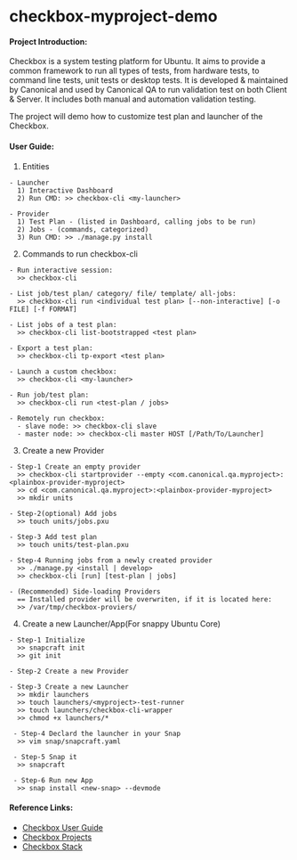 # checkbox-myproject-demo

#### Project Introduction:
Checkbox is a system testing platform for Ubuntu. It aims to provide a common framework to run all types of tests, from hardware tests, to command line tests, unit tests or desktop tests. It is developed & maintained by Canonical and used by Canonical QA to run validation test on both Client & Server. It includes both manual and automation validation testing.

The project will demo how to customize test plan and launcher of the Checkbox.


#### User Guide:
1. Entities
``` 
- Launcher
  1) Interactive Dashboard
  2) Run CMD: >> checkbox-cli <my-launcher>
  
- Provider
  1) Test Plan - (listed in Dashboard, calling jobs to be run)
  2) Jobs - (commands, categorized)
  3) Run CMD: >> ./manage.py install
```
2. Commands to run checkbox-cli
```
- Run interactive session: 
  >> checkbox-cli
  
- List job/test plan/ category/ file/ template/ all-jobs:
  >> checkbox-cli run <individual test plan> [--non-interactive] [-o FILE] [-f FORMAT]
    
- List jobs of a test plan: 
  >> checkbox-cli list-bootstrapped <test plan>

- Export a test plan:
  >> checkbox-cli tp-export <test plan>

- Launch a custom checkbox:
  >> checkbox-cli <my-launcher>
  
- Run job/test plan: 
  >> checkbox-cli run <test-plan / jobs>
  
- Remotely run checkbox:
  - slave node: >> checkbox-cli slave
  - master node: >> checkbox-cli master HOST [/Path/To/Launcher]
```
3. Create a new Provider
```
- Step-1 Create an empty provider
  >> checkbox-cli startprovider --empty <com.canonical.qa.myproject>:<plainbox-provider-myproject>
  >> cd <com.canonical.qa.myproject>:<plainbox-provider-myproject>
  >> mkdir units
  
- Step-2(optional) Add jobs
  >> touch units/jobs.pxu
  
- Step-3 Add test plan
  >> touch units/test-plan.pxu
  
- Step-4 Running jobs from a newly created provider
  >> ./manage.py <install | develop>
  >> checkbox-cli [run] [test-plan | jobs]
  
- (Recommended) Side-loading Providers
  == Installed provider will be overwriten, if it is located here: 
  >> /var/tmp/checkbox-proviers/
```
4. Create a new Launcher/App(For snappy Ubuntu Core)
```
- Step-1 Initialize
  >> snapcraft init
  >> git init
 
- Step-2 Create a new Provider

- Step-3 Create a new Launcher
  >> mkdir launchers
  >> touch launchers/<myproject>-test-runner
  >> touch launchers/checkbox-cli-wrapper
  >> chmod +x launchers/*
 
 - Step-4 Declard the launcher in your Snap
  >> vim snap/snapcraft.yaml
 
 - Step-5 Snap it
  >> snapcraft
 
 - Step-6 Run new App
  >> snap install <new-snap> --devmode
```

#### Reference Links:
- [Checkbox User Guide](https://checkbox.readthedocs.io/en/latest/using.html#getting-started)
- [Checkbox Projects](https://launchpad.net/checkbox-project)
- [Checkbox Stack](https://checkbox.readthedocs.io/en/latest/stack.html)

